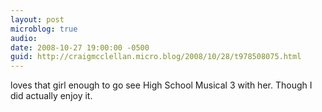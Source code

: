 ```yaml
---
layout: post
microblog: true
audio: 
date: 2008-10-27 19:00:00 -0500
guid: http://craigmcclellan.micro.blog/2008/10/28/t978508075.html
---
```

loves that girl enough to go see High School Musical 3 with her.  Though I did actually enjoy it.
